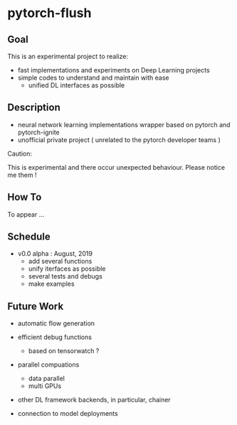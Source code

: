 
# pytorch-flush

## Goal

This is an experimental project to realize:

* fast implementations and experiments on Deep Learning projects
* simple codes to understand and maintain with ease
	* unified DL interfaces as possible

## Description

* neural network learning implementations wrapper based on pytorch and pytorch-ignite
* unofficial private project ( unrelated to the pytorch developer teams )

Caution:

This is experimental and there occur unexpected behaviour. Please notice me them !

## How To

To appear ...

## Schedule

* v0.0 alpha : August, 2019
	+ add several functions
	+ unify iterfaces as possible
	+ several tests and debugs
	+ make examples

## Future Work

* automatic flow generation

* efficient debug functions
	+ based on tensorwatch ?

* parallel compuations
	+ data parallel
	+ multi GPUs

* other DL framework backends, in particular, chainer

* connection to model deployments


